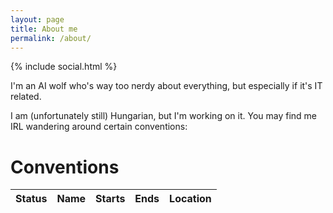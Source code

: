 ```yaml
---
layout: page
title: About me
permalink: /about/
---
```


<style>
.post-header {
    margin-bottom: 0px;
}
</style>

<script>
window.onload = function() {
    let cons = {{ page.cons }};
    let cons_table = document.getElementById('cons_tbody');
    const now = Date.now();

    Object.values(cons).forEach((con, i) => {
        let row = cons_table.insertRow();

        let status = row.insertCell();
        row.insertCell().innerHTML = (con.name     == undefined ? "-" : con.name    );
        row.insertCell().innerHTML = (con.from     == undefined ? "-" : con.from    );
        row.insertCell().innerHTML = (con.to       == undefined ? "-" : con.to      );
        row.insertCell().innerHTML = (con.location == undefined ? "-" : con.location);

        if (con.from == undefined && con.to == undefined) {
            // Absence of from-to values means con is only an idea
            if (con.maybe == true) {
                // Am unsure if I'll ever go; basically here as an idea dump
                status.innerHTML = "Perhaps?";
            } else {
                // I wanna go one day, just don't know when
                status.innerHTML = "Hopes and dreams";
            }
            return;
        }
        let from = new Date(con.from);
        let to = new Date(con.to);

        if (now < from) {
            // Con is in the future
            status.innerHTML = "Planning to go to";
            row.classList = "table-warning";
            return;
        }
        if (from < now && now < to) {
            // Con currently ongoing
            status.innerHTML = "Happening now";
            row.classList = "table-danger";
            return;
        }
        if (to < now) {
            // Con is in the past
            console.log(to);
            status.innerHTML = "Been there, done that";
            row.classList = "table-info";
            return;
        }

        console.log("If you see this message, tell Gauss his code is broken");
    });
}
</script>

{% include social.html %}

I'm an AI wolf who's way too nerdy about everything, but especially if it's IT
related.

I am (unfortunately still) Hungarian, but I'm working on it. You may find me
IRL wandering around certain conventions:

# Conventions

<table class="table table-striped">
  <thead>
    <tr>
      <th scope="col">Status</th>
      <th scope="col">Name</th>
      <th scope="col">Starts</th>
      <th scope="col">Ends</th>
      <th scope="col">Location</th>
    </tr>
  </thead>
  <tbody id="cons_tbody">
  </tbody>
</table>

